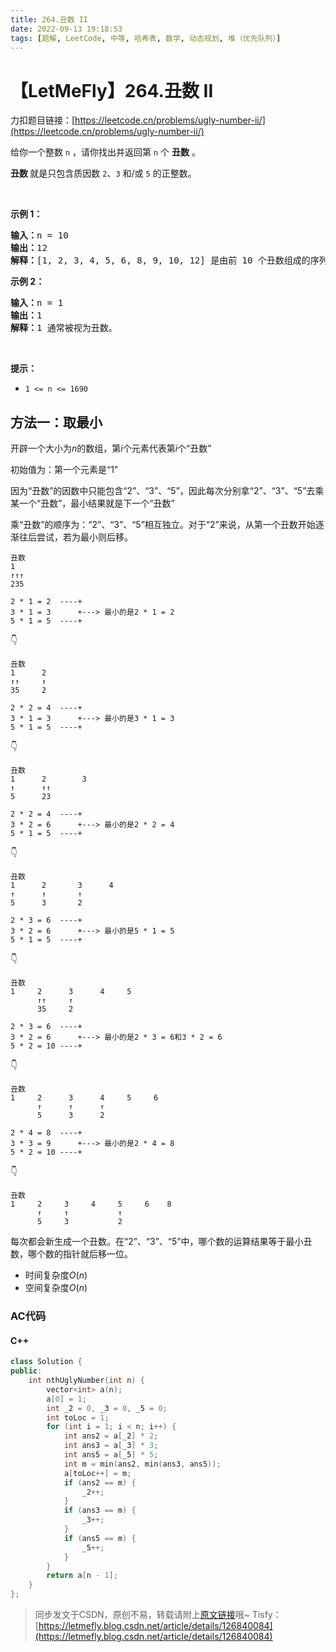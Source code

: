 ```yaml
---
title: 264.丑数 II
date: 2022-09-13 19:18:53
tags: [题解, LeetCode, 中等, 哈希表, 数学, 动态规划, 堆（优先队列）]
---
```


# 【LetMeFly】264.丑数 II

力扣题目链接：[https://leetcode.cn/problems/ugly-number-ii/](https://leetcode.cn/problems/ugly-number-ii/)

<p>给你一个整数 <code>n</code> ，请你找出并返回第 <code>n</code> 个 <strong>丑数</strong> 。</p>

<p><strong>丑数 </strong>就是只包含质因数 <code>2</code>、<code>3</code> 和/或 <code>5</code> 的正整数。</p>

<p> </p>

<p><strong>示例 1：</strong></p>

<pre>
<strong>输入：</strong>n = 10
<strong>输出：</strong>12
<strong>解释：</strong>[1, 2, 3, 4, 5, 6, 8, 9, 10, 12] 是由前 10 个丑数组成的序列。
</pre>

<p><strong>示例 2：</strong></p>

<pre>
<strong>输入：</strong>n = 1
<strong>输出：</strong>1
<strong>解释：</strong>1 通常被视为丑数。
</pre>

<p> </p>

<p><strong>提示：</strong></p>

<ul>
	<li><code>1 <= n <= 1690</code></li>
</ul>


    
## 方法一：取最小

开辟一个大小为$n$的数组，第$i$个元素代表第$i$个“丑数”

初始值为：第一个元素是“1”

因为“丑数”的因数中只能包含“2”、“3”、“5”，因此每次分别拿“2”、“3”、“5”去乘某一个“丑数”，最小结果就是下一个“丑数”

乘“丑数”的顺序为：“2”、“3”、“5”相互独立。对于“2”来说，从第一个丑数开始逐渐往后尝试，若为最小则后移。

```
丑数
1
↑↑↑
235

2 * 1 = 2  ----+
3 * 1 = 3      +---> 最小的是2 * 1 = 2
5 * 1 = 5  ----+
```

👇

```
丑数
1      2
↑↑     ↑
35     2

2 * 2 = 4  ----+
3 * 1 = 3      +---> 最小的是3 * 1 = 3
5 * 1 = 5  ----+
```

👇

```
丑数
1      2        3
↑      ↑↑
5      23

2 * 2 = 4  ----+
3 * 2 = 6      +---> 最小的是2 * 2 = 4
5 * 1 = 5  ----+
```

👇

```
丑数
1      2       3      4
↑      ↑       ↑
5      3       2

2 * 3 = 6  ----+
3 * 2 = 6      +---> 最小的是5 * 1 = 5
5 * 1 = 5  ----+
```

👇

```
丑数
1     2      3      4     5
      ↑↑     ↑
      35     2

2 * 3 = 6  ----+
3 * 2 = 6      +---> 最小的是2 * 3 = 6和3 * 2 = 6
5 * 2 = 10 ----+
```

👇

```
丑数
1     2      3      4     5     6
      ↑      ↑      ↑
      5      3      2

2 * 4 = 8  ----+
3 * 3 = 9      +---> 最小的是2 * 4 = 8
5 * 2 = 10 ----+
```

👇

```
丑数
1     2     3     4     5     6    8
      ↑     ↑           ↑
      5     3           2
```

每次都会新生成一个丑数。在“2”、“3”、“5”中，哪个数的运算结果等于最小丑数，哪个数的指针就后移一位。

+ 时间复杂度$O(n)$
+ 空间复杂度$O(n)$

### AC代码

#### C++

```cpp
class Solution {
public:
    int nthUglyNumber(int n) {
        vector<int> a(n);
        a[0] = 1;
        int _2 = 0, _3 = 0, _5 = 0;
        int toLoc = 1;
        for (int i = 1; i < n; i++) {
            int ans2 = a[_2] * 2;
            int ans3 = a[_3] * 3;
            int ans5 = a[_5] * 5;
            int m = min(ans2, min(ans3, ans5));
            a[toLoc++] = m;
            if (ans2 == m) {
                _2++;
            }
            if (ans3 == m) {
                _3++;
            }
            if (ans5 == m) {
                _5++;
            }
        }
        return a[n - 1];
    }
};
```

> 同步发文于CSDN，原创不易，转载请附上[原文链接](https://blog.letmefly.xyz/2022/09/13/LeetCode%200264.%E4%B8%91%E6%95%B0II/)哦~
> Tisfy：[https://letmefly.blog.csdn.net/article/details/126840084](https://letmefly.blog.csdn.net/article/details/126840084)
